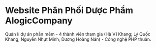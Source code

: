 # Website Phân Phối Dược Phẩm AlogicCompany

Quản lí dự án phần mềm - 4 thành viên tham gia (Hà Vĩ Khang; Lý Quốc Khang; Nguyễn Nhựt Minh; Dương Hoàng Nán) - Công nghệ PHP thuần.

